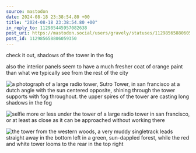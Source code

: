 ```yaml
---
source: mastodon
date: 2024-08-18 23:38:54.80 +00
title: "2024-08-18 23:38:54.80 +00"
in_reply_to: 112985445957082638
post_uri: https://mastodon.social/users/gravely/statuses/112985658806059350
post_id: 112985658806059350
---
```

check it out, shadows of the tower in the fog

also the interior panels seem to have a much fresher coat of orange paint than what we typically see from the rest of the city


![a photograph of a large radio tower, Sutro Tower, in san francisco at a dutch angle with the sun centered opposite, shining through the tower supports with fog throughout. the upper spires of the tower are casting long shadows in the fog](/images/112985657065702494.jpeg)

![selfie more or less under the tower of a large radio tower in san francisco, or at least as close as it can be approached without working there](/images/112985658195422729.jpeg)

![the tower from the western woods, a very muddy singletrack leads straight away in the bottom left in a green, sun-dappled forest, while the red and white tower looms to the rear in the top right](/images/112985658538090319.jpeg)

